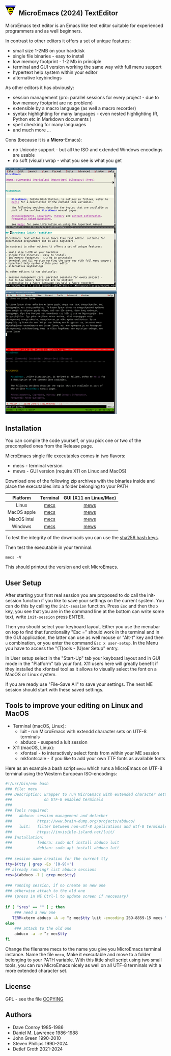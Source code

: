 
## <img src="microemacs/graphics/me_m.png" /> &nbsp;MicroEmacs (2024) TextEditor

MicroEmacs  text editor is an Emacs like text editor  suitable for 
experienced programmers and as well beginners.

In contrast to other editors it offers a set of unique features:

- small size 1-2MB on your harddisk
- single file binaries - easy to install 
- low memory footprint - 1-2 Mb in principle
- terminal and GUI version working the same way with full menu support
- hypertext help system within your editor
- alternative keybindings

As other editors it has obviously:

- session management (pro: parallel sessions for every project - 
  due to low memory footprint are no problem)
- extensible by a macro language (as well a macro recorder)
- syntax highlighting for many languages - even nested highlighting (R, Python etc in Markdown documents )
- spell checking for many languages
- and much more ...

Cons (because it is a __Micro__-Emacs):

- no Unicode  support - but all the ISO and  extended  Windows  encodings  are
  usable
- no soft (visual) wrap - what you see is what you get

<img src="microemacs/graphics/ME24.png" width="350px"/>&nbsp;&nbsp;<img src="microemacs/graphics/ME24-terminal-greek.png" width="350px"/>

## Installation

You can compile the code yourself, or you pick one or two of the precompiled
ones from the Release page.

MicroEmacs single file executables comes in two flavors:

- mecs - terminal version
- mews - GUI version (require X11 on Linux and MacOS)

Download one of the following zip archives with the binaries  inside and place
the executables into a folder belonging to your PATH

| Platform      | Terminal        | GUI (X11 on Linux/Mac) |
|:-------------:|:---------------:|:----------------------:|
| Linux         | [mecs](releases/download/me_20240901/Jasspa_MicroEmacs_20240901_abin_linux_mecs.zip)       | [mews](releases/download/me_20240901/Jasspa_MicroEmacs_20240901_abin_linux_mews.zip) |
| MacOS apple   | [mecs](releases/download/me_20240901/Jasspa_MicroEmacs_20240901_abin_macos_apple_mecs.zip) | [mews](releases/download/me_20240901/Jasspa_MicroEmacs_20240901_abin_macos_apple_mews.zip) |
| MacOS intel   | [mecs](releases/download/me_20240901/Jasspa_MicroEmacs_20240901_abin_macos_intel_mecs.zip) | [mews](releases/download/me_20240901/Jasspa_MicroEmacs_20240901_abin_macos_intel_mews.zip)
| Windows       | [mecs](releases/download/me_20240901/Jasspa_MicroEmacs_20240901_abin_windows_mecs.zip)     | [mews](releases/download/me_20240901/Jasspa_MicroEmacs_20240901_abin_windows_mews.zip)

To test the  integrity  of the  downloads  you can use the
[sha256 hash keys](https://github.com/bjasspa/jasspa/releases/download/me_20240901/Jasspa_MicroEmacs_20240901_abin.sha256).

Then test the executable in your terminal:

```
mecs -V
```

This should printout the version and exit MicroEmacs.

## User Setup

After  starting  your  first  real  session  you are  proposed  to do call the
init-session function if you like to save your settings on the current system.
You can do this by calling the  `init-session`  function. Press `Esc` and then
the `x` key, you see that you are in the command  line at the bottom can write
some text, write `init-session` press ENTER.

Then you should select your keyboard layout. Either you use the menubar on top
to find that  functionality "Esc =" should work in the terminal and in the GUI
application,  the  latter  can use as well  mouse or "Alt-t"  key and then `u`
combination, or you enter the command `Esc x user-setup`. In the Menu you have
to access the "(T)ools - (U)ser Setup" entry.

In User setup select in the "Start-Up" tab your keyboard layout and in GUI mode in
the  "Platform"  tab your font. X11 users  here will  greatly  benefit if they
installed  the  xfontsel  tool as it allows to  visually  select the font on a
MacOS or Linux system.

If you are  ready  use  "File-Save  All" to save  your  settings.  The next ME
session should start with these saved settings.


## Tools to improve your editing on Linux and MacOS

- Terminal (macOS, Linux):
    - luit - run MicroEmacs with extendd character sets on UTF-8 terminals
    - abduco - suspend a luit session
- X11 (macOS, Linux):
    - xfontsel - to interactively select fonts from within your ME session
    - mkfontscale - if you like to add your own TTF fonts as available fonts

Here as an example a bash  script  `mecu`  which runs a  MicroEmacs  on UTF-8
terminal using the Western European ISO-encodings:

```bash
#!/usr/bin/env bash
### file: mecu 
### Description: wrapper to run MicroEmacs with extended character settings
###              on UTF-8 enabled terminals
###  
### Tools required:
###   abduco: session management and detacher
###           https://www.brain-dump.org/projects/abduco/   
###   luit:   filter between non-utf-8 applications and utf-8 terminals
###           https://invisible-island.net/luit/
### Installation:
###           fedora: sudo dnf install abduco luit  
###           debian: sudo apt install abduco luit

### session name creation for the current tty 
tty=$(tty | grep -Eo '[0-9]+')
## already running? list abduco sessions
res=$(abduco -l | grep mec$tty)

### running session, if no create an new one
### otherwise attach to the old one
### (press in ME Ctrl-l to update screen if neccesary)

if [ "$res" == "" ] ; then 
    ### need a new one 
   TERM=xterm abduco -A -e ^z mec$tty luit -encoding ISO-8859-15 mecs "$@"
else
    ### attach to the old one
    abduco -a -e ^z mec$tty 
fi
```    

Change  the  filename  mecs to the  name  you  give  you  MicroEmacs  terminal
instance.  Name  the  file  `mecu`,  Make it  executable  and move to a folder
belonging  to your PATH  variable.  With this little  shell  script  using two
small tools, you can run MicroEmacs nicely as well on all UTF-8 terminals with
a more extended character set.

## License

GPL - see the file [COPYING](COPYING)

## Authors

- Dave Conroy         1985-1986
- Daniel M. Lawrence  1986-1988  
- John Green          1990-2010
- Steven Phillips     1990-2024
- Detlef Groth        2021-2024

